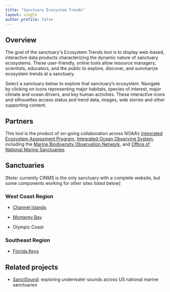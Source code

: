```yaml
---
title: "Sanctuary Ecosystem Trends"
layout: single
author_profile: false
---
```


## Overview

The goal of the sanctuary's Ecosystem Trends tool is to display web-based, interactive data products characterizing the dynamic nature of sanctuary ecosystems. These user-friendly, online tools allow resource managers, scientists, educators, and the public to explore, discover, and summarize ecosystem trends at a sanctuary. 

Select a sanctuary below to explore that sanctuary’s ecosystem. Navigate by clicking on icons representing major habitats, species of interest, major climate and ocean drivers, and key human activities. These interactive icons and silhouettes access status and trend data, images, web stories and other supporting content.

## Partners

This tool is the product of on-going collaboration across NOAA’s [Integrated Ecosystem Assessment Program](https://www.integratedecosystemassessment.noaa.gov), [Integrated Ocean Observing System](https://ioos.noaa.gov/), including the [Marine Biodiversity Observation Network](https://marinebon.org/sanctuaries/), and [Office of National Marine Sanctuaries](https://sanctuaries.noaa.gov).

## Sanctuaries

[Note: currently CINMS is the only sanctuary with a complete website, but some components working for other sites listed below]

### West Coast Region
- [Channel Islands](https://marinebon.org/cinms)

- [Monterey Bay](https://marinebon.org/mbnms) 
- Olympic Coast

### Southeast Region
- [Florida Keys](https://marinebon.org/fknms)

## Related projects
- [SanctSound](https://marinebon.org/sanctsound): exploring underwater sounds across US national marine sanctuaries
